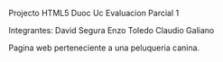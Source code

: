Projecto HTML5 Duoc Uc Evaluacion Parcial 1

Integrantes:
David Segura
Enzo Toledo
Claudio Galiano

Pagina web perteneciente a una peluqueria canina.
